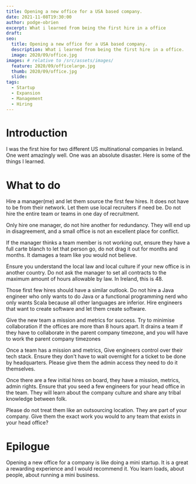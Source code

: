 ```yaml
---
title: Opening a new office for a USA based company.
date: 2021-11-08T19:30:00
author: podge-obrien
excerpt: What i learned from being the first hire in a office
draft:
seo:
  title: Opening a new office for a USA based company.
  description: What i learned from being the first hire in a office.
  image: 2020/09/office.jpg
images: # relative to /src/assets/images/
  feature: 2020/09/officelarge.jpg
  thumb: 2020/09/office.jpg
  slide:
tags:
  - Startup
  - Expansion
  - Management
  - Hiring
---
```


# Introduction

I was the first hire for two different US multinational companies in Ireland.
One went amazingly well. One was an absolute disaster. Here is some of the things I learned.

# What to do

Hire a manager(me) and let them source the first few hires. It does not have to be from their network. Let them use local recruiters if need be. Do not hire the entire team or teams in one day of recruitment.

Only hire one manager, do not hire another for redundancy. They will end up in disagreement, and a small office is not an excellent place for conflict.

If the manager thinks a team member is not working out, ensure they have a full carte blanch to let that person go, do not drag it out for months and months. It damages a team like you would not believe.

Ensure you understand the local law and local culture if your new office is in another country. Do not ask the manager to set all contracts to the maximum amount of hours allowable by law. In Ireland, this is 48.

Those first few hires should have a similar outlook. Do not hire a Java engineer who only wants to do Java or a functional programming nerd who only wants Scala because all other languages are inferior. Hire engineers that want to create software and let them create software.

Give the new team a mission and metrics for success. Try to minimise collaboration if the offices are more than 8 hours apart. It drains a team if they have to collaborate in the parent company timezone, and you will have to work the parent company timezones

Once a team has a mission and metrics, Give engineers control over their tech stack. Ensure they don't have to wait overnight for a ticket to be done by headquarters. Please give them the admin access they need to do it themselves.

Once there are a few initial hires on board, they have a mission, metrics, admin rights. Ensure that you seed a few engineers for your head office in the team. They will learn about the company culture and share any tribal knowledge between folk.

Please do not treat them like an outsourcing location. They are part of your company. Give them the exact work you would to any team that exists in your head office?

# Epilogue

Opening a new office for a company is like doing a mini startup. It is a great a rewarding experience and I would recommend it. You learn loads, about people, about running a mini business.
